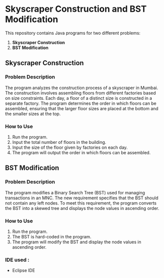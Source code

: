 # Skyscraper Construction and BST Modification

This repository contains Java programs for two different problems:

1. **Skyscraper Construction**
2. **BST Modification**

## Skyscraper Construction

### Problem Description
The program analyzes the construction process of a skyscraper in Mumbai. The construction involves assembling floors from different factories based on size constraints. Each day, a floor of a distinct size is constructed in a separate factory. The program determines the order in which floors can be assembled, ensuring that the larger floor sizes are placed at the bottom and the smaller sizes at the top.

### How to Use
1. Run the program.
2. Input the total number of floors in the building.
3. Input the size of the floor given by factories on each day.
4. The program will output the order in which floors can be assembled.

## BST Modification

### Problem Description
The program modifies a Binary Search Tree (BST) used for managing transactions in an MNC. The new requirement specifies that the BST should not contain any left nodes. To meet this requirement, the program converts the BST into a skewed tree and displays the node values in ascending order.

### How to Use
1. Run the program.
2. The BST is hard-coded in the program.
3. The program will modify the BST and display the node values in ascending order.

### IDE used :
- Eclipse IDE
